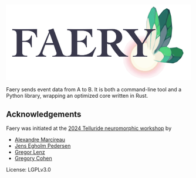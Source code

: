 ![faery logo](faery_logo.png)

Faery sends event data from A to B.
It is both a command-line tool and a Python library, wrapping an optimized core written in Rust.

## Acknowledgements

Faery was initiated at the [2024 Telluride neuromorphic workshop](https://sites.google.com/view/telluride-2024/) by

* [Alexandre Marcireau](https://github.com/amarcireau)
* [Jens Egholm Pedersen](https://github.com/jegp)
* [Gregor Lenz](https://github.com/biphasic)
* [Gregory Cohen](https://github.com/gcohen)

License: LGPLv3.0
